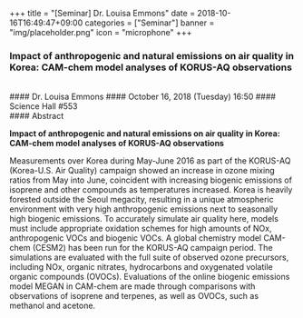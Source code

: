 +++
title = "[Seminar] Dr. Louisa Emmons"
date = 2018-10-16T16:49:47+09:00
categories = ["Seminar"]
banner = "img/placeholder.png"
icon = "microphone"
+++
###  Impact of anthropogenic and natural emissions on air quality in Korea: CAM-chem model analyses of KORUS-AQ observations

<br>
#### Dr. Louisa Emmons
#### October 16, 2018 (Tuesday) 16:50
#### Science Hall #553
<br>
#### Abstract

**Impact of anthropogenic and natural emissions on air quality in Korea: CAM-chem model analyses of KORUS-AQ observations**

Measurements over Korea during May-June 2016 as part of the KORUS-AQ (Korea-U.S. Air Quality) campaign showed an increase in ozone mixing ratios from May into June, coincident with increasing biogenic emissions of isoprene and other compounds as temperatures increased. Korea is heavily forested outside the Seoul megacity, resulting in a unique atmospheric environment with very high anthropogenic emissions next to seasonally high biogenic emissions. To accurately simulate air quality here, models must include appropriate oxidation schemes for high amounts of NOx, anthropogenic VOCs and biogenic VOCs. A global chemistry model CAM-chem (CESM2) has been run for the KORUS-AQ campaign period. The simulations are evaluated with the full suite of observed ozone precursors, including NOx, organic nitrates, hydrocarbons and oxygenated volatile organic compounds (OVOCs). Evaluations of the online biogenic emissions model MEGAN in CAM-chem are made through comparisons with observations of isoprene and terpenes, as well as OVOCs, such as methanol and acetone.
